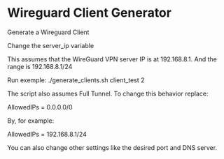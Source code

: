 # Wireguard Client Generator
Generate a Wireguard Client

Change the server_ip variable

This assumes that the WireGuard VPN server IP is at 192.168.8.1.
And the range is 192.168.8.1/24

Run exemple: 
./generate_clients.sh client_test 2

The script also assumes Full Tunnel. 
To change this behavior replace:

AllowedIPs = 0.0.0.0/0

By, for example:

AllowedIPs = 192.168.8.1/24

You can also change other settings like the desired port and DNS server.
